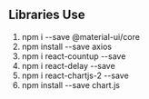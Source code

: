 ## Libraries Use

1) npm i --save @material-ui/core
2) npm install --save axios 
3) npm i react-countup --save
4) npm i react-delay --save
5) npm i react-chartjs-2 --save
6) npm install --save chart.js